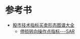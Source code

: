 # 参考书
* [股市技术指标买卖形态图谱大全](https://weread.qq.com/web/reader/79632e005b1c587964c5a68)
  * [停损转向操作点指标---SAR](http://www.net767.com/gupiao/jishu/200905/15928.html)
